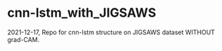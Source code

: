 # cnn-lstm_with_JIGSAWS
2021-12-17, Repo for cnn-lstm structure on JIGSAWS dataset WITHOUT grad-CAM. 
